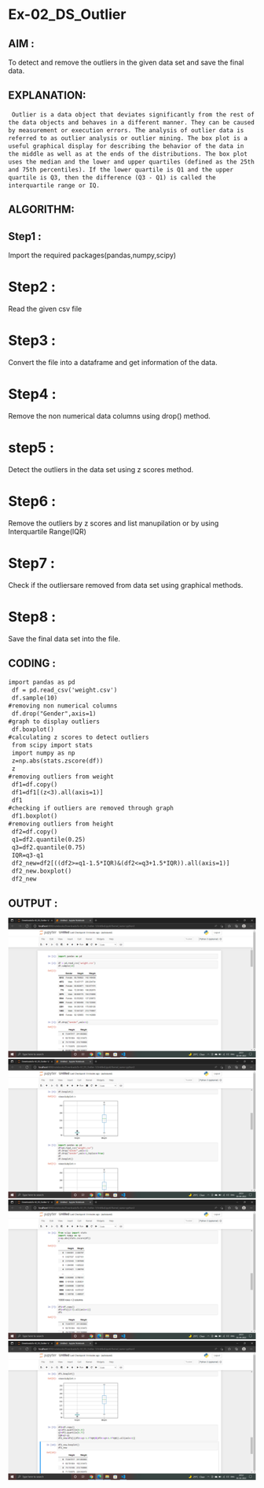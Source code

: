 # Ex-02_DS_Outlier
## AIM : 
To detect and remove the outliers in the given data set and save the final data.
## EXPLANATION:
     Outlier is a data object that deviates significantly from the rest of the data objects and behaves in a different manner. They can be caused by measurement or execution errors. The analysis of outlier data is referred to as outlier analysis or outlier mining. The box plot is a useful graphical display for describing the behavior of the data in the middle as well as at the ends of the distributions. The box plot uses the median and the lower and upper quartiles (defined as the 25th and 75th percentiles). If the lower quartile is Q1 and the upper quartile is Q3, then the difference (Q3 - Q1) is called the interquartile range or IQ.
## ALGORITHM:
 ## Step1  : 
  Import the required packages(pandas,numpy,scipy)
 # Step2  :  
 Read the given csv file
 # Step3  : 
  Convert the file into a dataframe and get information of the data.
 # Step4  : 
  Remove the non numerical data columns using drop() method.
 # step5  : 
  Detect the outliers in the data set using z scores method.
 # Step6  : 
  Remove the outliers by z scores and list manupilation or by using Interquartile Range(IQR)
 # Step7  : 
  Check if the outliersare removed from data set using graphical methods.
 # Step8  : 
  Save the final data set into the file.

## CODING :
```
import pandas as pd
 df = pd.read_csv('weight.csv')
 df.sample(10)
#removing non numerical columns
 df.drop("Gender",axis=1)
#graph to display outliers
 df.boxplot()
#calculating z scores to detect outliers
 from scipy import stats
 import numpy as np
 z=np.abs(stats.zscore(df))
 z
#removing outliers from weight
 df1=df.copy()
 df1=df1[(z<3).all(axis=1)]
 df1
#checking if outliers are removed through graph
 df1.boxplot()
#removing outliers from height
 df2=df.copy()
 q1=df2.quantile(0.25)
 q3=df2.quantile(0.75)
 IQR=q3-q1
 df2_new=df2[((df2>=q1-1.5*IQR)&(df2<=q3+1.5*IQR)).all(axis=1)]
 df2_new.boxplot()
 df2_new
 ```

 ## OUTPUT :

![output](./w1.png)
![output](./w2.png)
![output](./w3.png)
![output](./w4.png)